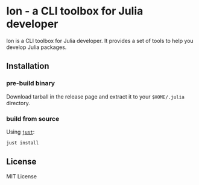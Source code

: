 # Ion - a CLI toolbox for Julia developer

Ion is a CLI toolbox for Julia developer. It provides a set of tools to help you develop Julia packages.

## Installation

### pre-build binary

Download tarball in the release page and extract it to your `$HOME/.julia` directory.

### build from source

Using [`just`](https://github.com/casey/just):

```bash
just install
```

## License

MIT License
